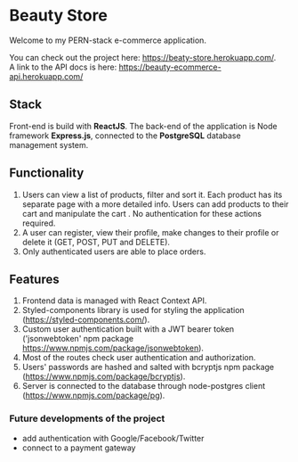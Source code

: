 # Beauty Store
Welcome to my PERN-stack e-commerce application.

You can check out the project here: https://beaty-store.herokuapp.com/.   
A link to the API docs is here: https://beauty-ecommerce-api.herokuapp.com/

## Stack
Front-end is build with **ReactJS**.
The back-end of the application is Node framework **Express.js**, connected to the **PostgreSQL** database management system.

## Functionality

1. Users can view a list of products, filter and sort it. Each product has its separate page with a more detailed info. Users can add products to their cart and manipulate the cart . No authentication for these actions required.
2. A user can register, view their profile, make changes to their profile or delete it (GET, POST, PUT and DELETE).
3. Only authenticated users are able to place orders. 

## Features
1. Frontend data is managed with React Context API.
2. Styled-components library is used for styling the application (https://styled-components.com/).
3. Custom user authentication built with a JWT bearer token ('jsonwebtoken' npm package https://www.npmjs.com/package/jsonwebtoken). 
4. Most of the routes check user authentication and authorization.
5. Users' passwords are hashed and salted with bcryptjs npm package (https://www.npmjs.com/package/bcryptjs).
6. Server is connected to the database through node-postgres client (https://www.npmjs.com/package/pg).

### Future developments of the project

- add authentication with Google/Facebook/Twitter   
- connect to a payment gateway
